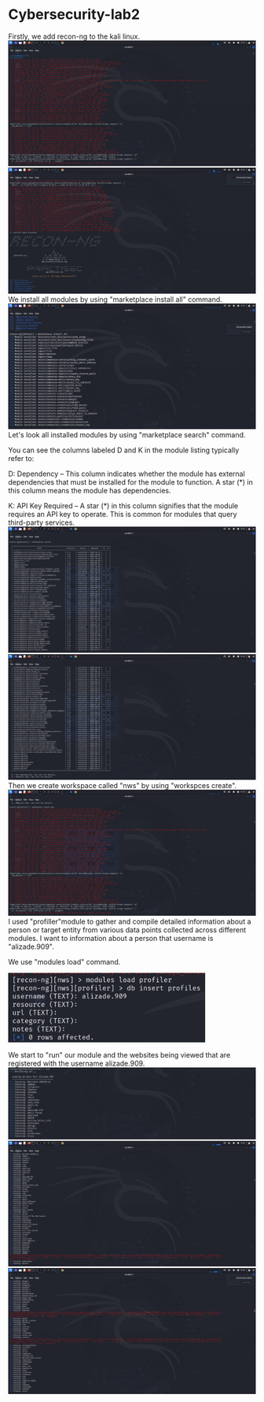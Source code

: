 # Cybersecurity-lab2
Firstly, we add recon-ng to the kali linux.
![image alt](https://github.com/AlizadaUlvi/Cybersecurity-lab2/blob/39c7e67679372c7ca3fc302741990f0b958630ed/Adding%20Recon-ng.jpg)
![image alt](https://github.com/AlizadaUlvi/Cybersecurity-lab2/blob/ab9449038f46a67c088b385b07666d0b8c713ef4/Adding%20Recon-ng%202.jpg)
We install all modules by using "marketplace install all" command.
![image alt](https://github.com/AlizadaUlvi/Cybersecurity-lab2/blob/63f715286b61c08a222d386a22b268b02a6762a8/Marketplace%20install%20all.jpg)
Let's look all installed modules by using "marketplace search" command.

You can see the columns labeled D and K in the module listing typically refer to:

D: Dependency – This column indicates whether the module has external dependencies that must be installed for the module to function. A star (*) in this column means the module has dependencies.

K: API Key Required – A star (*) in this column signifies that the module requires an API key to operate. This is common for modules that query third-party services.
![image alt](https://github.com/AlizadaUlvi/Cybersecurity-lab2/blob/8591a993bb66ed9585eaaf5bdbb699372e4f19f6/Marketplace%20search.jpg)
![image alt](https://github.com/AlizadaUlvi/Cybersecurity-lab2/blob/1b50e147d6337cb2177c55328e84795d9ecdf40e/Marketplace%20search%202.jpg)
Then we create workspace called "nws" by using "workspces create".
![image alt](https://github.com/AlizadaUlvi/Cybersecurity-lab2/blob/ee12939966c3c7e579329c0a27e6f133fbd039e2/Workspace%20create.jpg)
I used "profiller"module to gather and compile detailed information about a person or target entity from various data points collected across different modules. I want to information about a person that username is "alizade.909".

We use "modules load" command.

![image alt](https://github.com/AlizadaUlvi/Cybersecurity-lab2/blob/1de998f9ea446f9af058a3552eae1ffd3376dc97/Modules%20load%20profiller.jpg)

We start to "run" our module and the websites being viewed that are registered with the username alizade.909.
![image alt](https://github.com/AlizadaUlvi/Cybersecurity-lab2/blob/d0e3be54017b4d5d5cd7f7a9f15b1ff0461df465/Run%201.jpg)
![image alt](https://github.com/AlizadaUlvi/Cybersecurity-lab2/blob/66fd4cb158cafea538341cee5fb490c7e00c8c6f/Run%202.jpg)
![image alt](https://github.com/AlizadaUlvi/Cybersecurity-lab2/blob/07a6b16050e72f7e8d258b03e3f2e4224dd0043c/Run%203.jpg)

